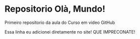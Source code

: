 # Repositorio Olà, Mundo!
 Primeiro repositorio da aula do Curso em video GitHub
 
 
 
 Essa linha eu adicionei diretamente no site! QUE IMPRECONATE!
